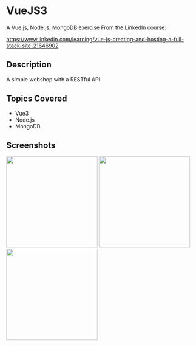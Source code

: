 ﻿# VueJS3
 
A Vue.js, Node.js, MongoDB exercise
From the LinkedIn course:

https://www.linkedin.com/learning/vue-js-creating-and-hosting-a-full-stack-site-21646902

## Description
A simple webshop with a RESTful API

## Topics Covered
- Vue3
- Node.js
- MongoDB

## Screenshots
<div>
<img src="https://user-images.githubusercontent.com/112425916/226207441-386b4820-579d-4483-83ac-5cedc29e9027.png" width="240px">
<img src="https://user-images.githubusercontent.com/112425916/226207452-458d7243-dd7c-4a7c-a7f1-57b4cc3607d0.png" width="240px">
<img src="https://user-images.githubusercontent.com/112425916/226207456-7de5f21a-ba50-4270-bf8e-062dbd4e4809.png" width="240px">
</div>




